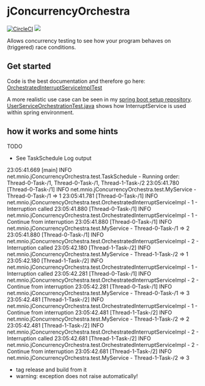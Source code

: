 # jConcurrencyOrchestra

[![CircleCI](https://circleci.com/gh/mn-io/jConcurrencyOrchestra.svg?style=svg)](https://circleci.com/gh/mn-io/jConcurrencyOrchestra)
[![](https://jitpack.io/v/mn-io/jConcurrencyOrchestra.svg)](https://jitpack.io/#mn-io/jConcurrencyOrchestra)

Allows concurrency testing to see how your program behaves on (triggered) race conditions.

## Get started

Code is the best documentation and therefore go here: 
[OrchestratedInterruptServiceImplTest](https://github.com/mn-io/jConcurrencyOrchestra/blob/master/src/test/java/net/mnio/jConcurrencyOrchestra/test/OrchestratedInterruptServiceImplTest.java)

A more realistic use case can be seen in my [spring boot setup repository](https://github.com/mn-io/spring-booter/#Testing).
[UserServiceOrchestrationTest.java](https://github.com/mn-io/spring-booter/blob/master/src/test/java/net/mnio/springbooter/services/user/UserServiceOrchestrationTest.java)
shows how InterruptService is used within spring environment.

## how it works and some hints

TODO

- See TaskSchedule Log output

23:05:41.669 [main] INFO net.mnio.jConcurrencyOrchestra.test.TaskSchedule - Running order: Thread-0-Task-/1, Thread-0-Task-/1, Thread-1-Task-/2
23:05:41.780 [Thread-0-Task-/1] INFO net.mnio.jConcurrencyOrchestra.test.MyService - Thread-0-Task-/1 => 1
23:05:41.781 [Thread-0-Task-/1] INFO net.mnio.jConcurrencyOrchestra.test.OrchestratedInterruptServiceImpl - 1 - Interruption called
23:05:41.880 [Thread-0-Task-/1] INFO net.mnio.jConcurrencyOrchestra.test.OrchestratedInterruptServiceImpl - 1 - Continue from interruption
23:05:41.880 [Thread-0-Task-/1] INFO net.mnio.jConcurrencyOrchestra.test.MyService - Thread-0-Task-/1 => 2
23:05:41.880 [Thread-0-Task-/1] INFO net.mnio.jConcurrencyOrchestra.test.OrchestratedInterruptServiceImpl - 2 - Interruption called
23:05:42.180 [Thread-1-Task-/2] INFO net.mnio.jConcurrencyOrchestra.test.MyService - Thread-1-Task-/2 => 1
23:05:42.180 [Thread-1-Task-/2] INFO net.mnio.jConcurrencyOrchestra.test.OrchestratedInterruptServiceImpl - 1 - Interruption called
23:05:42.281 [Thread-0-Task-/1] INFO net.mnio.jConcurrencyOrchestra.test.OrchestratedInterruptServiceImpl - 2 - Continue from interruption
23:05:42.281 [Thread-0-Task-/1] INFO net.mnio.jConcurrencyOrchestra.test.MyService - Thread-0-Task-/1 => 3
23:05:42.481 [Thread-1-Task-/2] INFO net.mnio.jConcurrencyOrchestra.test.OrchestratedInterruptServiceImpl - 1 - Continue from interruption
23:05:42.481 [Thread-1-Task-/2] INFO net.mnio.jConcurrencyOrchestra.test.MyService - Thread-1-Task-/2 => 2
23:05:42.481 [Thread-1-Task-/2] INFO net.mnio.jConcurrencyOrchestra.test.OrchestratedInterruptServiceImpl - 2 - Interruption called
23:05:42.681 [Thread-1-Task-/2] INFO net.mnio.jConcurrencyOrchestra.test.OrchestratedInterruptServiceImpl - 2 - Continue from interruption
23:05:42.681 [Thread-1-Task-/2] INFO net.mnio.jConcurrencyOrchestra.test.MyService - Thread-1-Task-/2 => 3


- tag release and build from it
- warning: exception does not raise automatically!